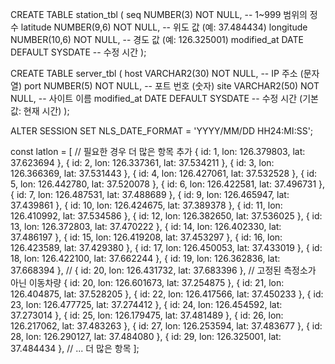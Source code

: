 CREATE TABLE station_tbl (
    seq NUMBER(3) NOT NULL,                                           -- 1~999 범위의 정수
    latitude NUMBER(9,6) NOT NULL,                                   -- 위도 값 (예: 37.484434)
    longitude NUMBER(10,6) NOT NULL,                                 -- 경도 값 (예: 126.325001)
    modified_at DATE DEFAULT SYSDATE                  -- 수정 시간
);

CREATE TABLE server_tbl (
    host VARCHAR2(30) NOT NULL,       -- IP 주소 (문자열)
    port NUMBER(5) NOT NULL,          -- 포트 번호 (숫자)
    site VARCHAR2(50) NOT NULL, -- 사이트 이름
    modified_at DATE DEFAULT SYSDATE  -- 수정 시간 (기본값: 현재 시간)
);
<!-- modified_at 컬럼의 기본 형식을 'yyyy/mm/dd HH24:mi:ss'로 보이게 하기 위해 아래 형식을 적용 -->
ALTER SESSION SET NLS_DATE_FORMAT = 'YYYY/MM/DD HH24:MI:SS';

const latlon = [
    // 필요한 경우 더 많은 항목 추가
    { id: 1, lon: 126.379803, lat: 37.623694 },
    { id: 2, lon: 126.337361, lat: 37.534211 },
    { id: 3, lon: 126.366369, lat: 37.531443 },
    { id: 4, lon: 126.427061, lat: 37.532528 },
    { id: 5, lon: 126.442780, lat: 37.520078 },
    { id: 6, lon: 126.422581, lat: 37.496731 },
    { id: 7, lon: 126.487531, lat: 37.488689 },
    { id: 9, lon: 126.465947, lat: 37.439861 },
    { id: 10, lon: 126.424675, lat: 37.389378 },
    { id: 11, lon: 126.410992, lat: 37.534586 },
    { id: 12, lon: 126.382650, lat: 37.536025 },
    { id: 13, lon: 126.372803, lat: 37.470222 },
    { id: 14, lon: 126.402330, lat: 37.486197 },
    { id: 15, lon: 126.419208, lat: 37.453297 },
    { id: 16, lon: 126.423589, lat: 37.429380 },
    { id: 17, lon: 126.450053, lat: 37.433019 },
    { id: 18, lon: 126.422100, lat: 37.662244 },
    { id: 19, lon: 126.362836, lat: 37.668394 },
    // { id: 20, lon: 126.431732, lat: 37.683396 }, // 고정된 측정소가 아닌 이동차량
    { id: 20, lon: 126.601673, lat: 37.254875 },
    { id: 21, lon: 126.404875, lat: 37.528205 },
    { id: 22, lon: 126.417566, lat: 37.450233 },
    { id: 23, lon: 126.477725, lat: 37.274412 },
    { id: 24, lon: 126.454592, lat: 37.273014 },
    { id: 25, lon: 126.179475, lat: 37.481489 },
    { id: 26, lon: 126.217062, lat: 37.483263 },
    { id: 27, lon: 126.253594, lat: 37.483677 },
    { id: 28, lon: 126.290127, lat: 37.484080 },
    { id: 29, lon: 126.325001, lat: 37.484434 },
    // ... 더 많은 항목
];